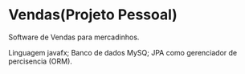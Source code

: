 # Vendas(Projeto Pessoal)

Software de Vendas para mercadinhos.

Linguagem javafx;
Banco de dados MySQ;
JPA como gerenciador de percisencia (ORM).
